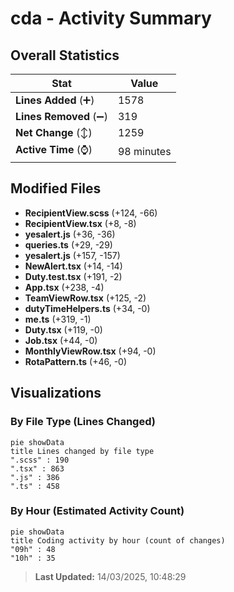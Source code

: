 # cda - Activity Summary 

## Overall Statistics

| Stat                   | Value                                                             |
| ---------------------- | ----------------------------------------------------------------- |
| **Lines Added** (➕)   | 1578                                          |
| **Lines Removed** (➖) | 319                                        |
| **Net Change** (↕)    | 1259                |
| **Active Time** (⌚)   | 98 minutes |


## Modified Files
- **RecipientView.scss** (+124, -66)
- **RecipientView.tsx** (+8, -8)
- **yesalert.js** (+36, -36)
- **queries.ts** (+29, -29)
- **yesalert.js** (+157, -157)
- **NewAlert.tsx** (+14, -14)
- **Duty.test.tsx** (+191, -2)
- **App.tsx** (+238, -4)
- **TeamViewRow.tsx** (+125, -2)
- **dutyTimeHelpers.ts** (+34, -0)
- **me.ts** (+319, -1)
- **Duty.tsx** (+119, -0)
- **Job.tsx** (+44, -0)
- **MonthlyViewRow.tsx** (+94, -0)
- **RotaPattern.ts** (+46, -0)

## Visualizations

### By File Type (Lines Changed)

```mermaid
pie showData
title Lines changed by file type
".scss" : 190
".tsx" : 863
".js" : 386
".ts" : 458
```

### By Hour (Estimated Activity Count)

```mermaid
pie showData
title Coding activity by hour (count of changes)
"09h" : 48
"10h" : 35
```


> **Last Updated:** 14/03/2025, 10:48:29